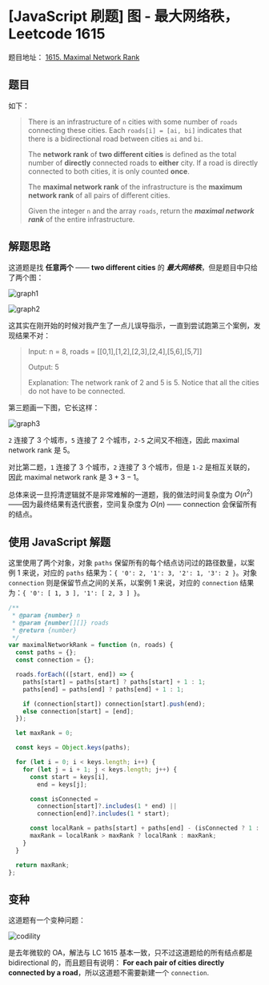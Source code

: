 # [JavaScript 刷题] 图 - 最大网络秩，Leetcode 1615

题目地址： [1615. Maximal Network Rank](https://leetcode.com/problems/maximal-network-rank/)

## 题目

如下：

> There is an infrastructure of `n` cities with some number of `roads` connecting these cities. Each `roads[i] = [ai, bi]` indicates that there is a bidirectional road between cities `ai` and `bi`.
>
> The **network rank** of **two different cities** is defined as the total number of **directly** connected roads to **either** city. If a road is directly connected to both cities, it is only counted **once**.
>
> The **maximal network rank** of the infrastructure is the **maximum network rank** of all pairs of different cities.
>
> Given the integer `n` and the array `roads`, return the **_maximal network rank_** of the entire infrastructure.

## 解题思路

这道题是找 **任意两个** —— **two different cities** 的 **_最大网络秩_**，但是题目中只给了两个图：

![graph1](https://img-blog.csdnimg.cn/34e2d331c86347ef8d0350516270dad5.png)

![graph2](https://img-blog.csdnimg.cn/d295e50ab5f84c07ac603f986d90b9c9.png)

这其实在刚开始的时候对我产生了一点儿误导指示，一直到尝试跑第三个案例，发现结果不对：

> Input: n = 8, roads = [[0,1],[1,2],[2,3],[2,4],[5,6],[5,7]]
>
> Output: 5
>
> Explanation: The network rank of 2 and 5 is 5. Notice that all the cities do not have to be connected.

第三题画一下图，它长这样：

![graph3](https://img-blog.csdnimg.cn/5c22d700f8b341f0bff09dc08993a563.png)

`2` 连接了 3 个城市，`5` 连接了 2 个城市，`2-5` 之间又不相连，因此 maximal network rank 是 5。

对比第二题，`1` 连接了 3 个城市，`2` 连接了 3 个城市，但是 `1-2` 是相互关联的，因此 maximal network rank 是 $3 + 3 - 1$。

总体来说一旦捋清逻辑就不是非常难解的一道题，我的做法时间复杂度为 $O(n^2)$ ——因为最终结果有迭代嵌套，空间复杂度为 $O(n)$ —— connection 会保留所有的结点。

## 使用 JavaScript 解题

这里使用了两个对象，对象 `paths` 保留所有的每个结点访问过的路径数量，以案例 1 来说，对应的 `paths` 结果为：`{ '0': 2, '1': 3, '2': 1, '3': 2 }`。对象 `connection` 则是保留节点之间的关系，以案例 1 来说，对应的 `connection` 结果为：`{ '0': [ 1, 3 ], '1': [ 2, 3 ] }`。

```javascript
/**
 * @param {number} n
 * @param {number[][]} roads
 * @return {number}
 */
var maximalNetworkRank = function (n, roads) {
  const paths = {};
  const connection = {};

  roads.forEach(([start, end]) => {
    paths[start] = paths[start] ? paths[start] + 1 : 1;
    paths[end] = paths[end] ? paths[end] + 1 : 1;

    if (connection[start]) connection[start].push(end);
    else connection[start] = [end];
  });

  let maxRank = 0;

  const keys = Object.keys(paths);

  for (let i = 0; i < keys.length; i++) {
    for (let j = i + 1; j < keys.length; j++) {
      const start = keys[i],
        end = keys[j];

      const isConnected =
        connection[start]?.includes(1 * end) ||
        connection[end]?.includes(1 * start);

      const localRank = paths[start] + paths[end] - (isConnected ? 1 : 0);
      maxRank = localRank > maxRank ? localRank : maxRank;
    }
  }

  return maxRank;
};
```

## 变种

这道题有一个变种问题：

![codility](https://img-blog.csdnimg.cn/ed23678feb9c44ebafc8d9c158501c0f.png)

是去年微软的 OA，解法与 LC 1615 基本一致，只不过这道题给的所有结点都是 bidirectional 的，而且题目有说明： **For each pair of cities directly connected by a road**，所以这道题不需要新建一个 `connection`.
